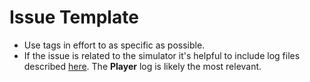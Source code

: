 # Issue Template 

* Use tags in effort to as specific as possible.
* If the issue is related to the simulator it's helpful to include log files described [here](https://docs.unity3d.com/Manual/LogFiles.html). The **Player** log is likely the most relevant.